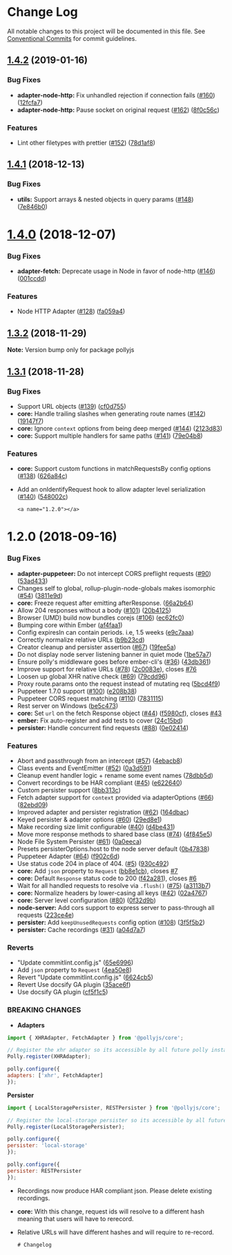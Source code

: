 # Change Log

All notable changes to this project will be documented in this file.
See [Conventional Commits](https://conventionalcommits.org) for commit guidelines.

## [1.4.2](https://github.com/netflix/pollyjs/compare/v1.4.1...v1.4.2) (2019-01-16)


### Bug Fixes

* **adapter-node-http:** Fix unhandled rejection if connection fails ([#160](https://github.com/netflix/pollyjs/issues/160)) ([12fcfa7](https://github.com/netflix/pollyjs/commit/12fcfa7))
* **adapter-node-http:** Pause socket on original request ([#162](https://github.com/netflix/pollyjs/issues/162)) ([8f0c56c](https://github.com/netflix/pollyjs/commit/8f0c56c))


### Features

* Lint other filetypes with prettier ([#152](https://github.com/netflix/pollyjs/issues/152)) ([78d1af8](https://github.com/netflix/pollyjs/commit/78d1af8))





## [1.4.1](https://github.com/netflix/pollyjs/compare/v1.4.0...v1.4.1) (2018-12-13)


### Bug Fixes

* **utils:** Support arrays & nested objects in query params ([#148](https://github.com/netflix/pollyjs/issues/148)) ([7e846b0](https://github.com/netflix/pollyjs/commit/7e846b0))





# [1.4.0](https://github.com/netflix/pollyjs/compare/v1.3.2...v1.4.0) (2018-12-07)


### Bug Fixes

* **adapter-fetch:** Deprecate usage in Node in favor of node-http ([#146](https://github.com/netflix/pollyjs/issues/146)) ([001ccdd](https://github.com/netflix/pollyjs/commit/001ccdd))


### Features

* Node HTTP Adapter ([#128](https://github.com/netflix/pollyjs/issues/128)) ([fa059a4](https://github.com/netflix/pollyjs/commit/fa059a4))





## [1.3.2](https://github.com/netflix/pollyjs/compare/v1.3.1...v1.3.2) (2018-11-29)

**Note:** Version bump only for package pollyjs





## [1.3.1](https://github.com/netflix/pollyjs/compare/v1.2.0...v1.3.1) (2018-11-28)


### Bug Fixes

* Support URL objects ([#139](https://github.com/netflix/pollyjs/issues/139)) ([cf0d755](https://github.com/netflix/pollyjs/commit/cf0d755))
* **core:** Handle trailing slashes when generating route names ([#142](https://github.com/netflix/pollyjs/issues/142)) ([19147f7](https://github.com/netflix/pollyjs/commit/19147f7))
* **core:** Ignore `context` options from being deep merged ([#144](https://github.com/netflix/pollyjs/issues/144)) ([2123d83](https://github.com/netflix/pollyjs/commit/2123d83))
* **core:** Support multiple handlers for same paths ([#141](https://github.com/netflix/pollyjs/issues/141)) ([79e04b8](https://github.com/netflix/pollyjs/commit/79e04b8))


### Features

* **core:** Support custom functions in matchRequestsBy config options ([#138](https://github.com/netflix/pollyjs/issues/138)) ([626a84c](https://github.com/netflix/pollyjs/commit/626a84c))
* Add an onIdentifyRequest hook to allow adapter level serialization ([#140](https://github.com/netflix/pollyjs/issues/140)) ([548002c](https://github.com/netflix/pollyjs/commit/548002c))





      <a name="1.2.0"></a>
# 1.2.0 (2018-09-16)


### Bug Fixes

* **adapter-puppeteer:** Do not intercept CORS preflight requests ([#90](https://github.com/netflix/pollyjs/issues/90)) ([53ad433](https://github.com/netflix/pollyjs/commit/53ad433))
* Changes self to global, rollup-plugin-node-globals makes isomorphic ([#54](https://github.com/netflix/pollyjs/issues/54)) ([3811e9d](https://github.com/netflix/pollyjs/commit/3811e9d))
* **core:** Freeze request after emitting afterResponse. ([66a2b64](https://github.com/netflix/pollyjs/commit/66a2b64))
* Allow 204 responses without a body ([#101](https://github.com/netflix/pollyjs/issues/101)) ([20b4125](https://github.com/netflix/pollyjs/commit/20b4125))
* Browser (UMD) build now bundles corejs ([#106](https://github.com/netflix/pollyjs/issues/106)) ([ec62fc0](https://github.com/netflix/pollyjs/commit/ec62fc0))
* Bumping core within Ember ([af4faa1](https://github.com/netflix/pollyjs/commit/af4faa1))
* Config expiresIn can contain periods. i.e, 1.5 weeks ([e9c7aaa](https://github.com/netflix/pollyjs/commit/e9c7aaa))
* Correctly normalize relative URLs ([b9b23cd](https://github.com/netflix/pollyjs/commit/b9b23cd))
* Creator cleanup and persister assertion ([#67](https://github.com/netflix/pollyjs/issues/67)) ([19fee5a](https://github.com/netflix/pollyjs/commit/19fee5a))
* Do not display node server listening banner in quiet mode ([1be57a7](https://github.com/netflix/pollyjs/commit/1be57a7))
* Ensure polly's middleware goes before ember-cli's ([#36](https://github.com/netflix/pollyjs/issues/36)) ([43db361](https://github.com/netflix/pollyjs/commit/43db361))
* Improve support for relative URLs ([#78](https://github.com/netflix/pollyjs/issues/78)) ([2c0083e](https://github.com/netflix/pollyjs/commit/2c0083e)), closes [#76](https://github.com/netflix/pollyjs/issues/76)
* Loosen up global XHR native check ([#69](https://github.com/netflix/pollyjs/issues/69)) ([79cdd96](https://github.com/netflix/pollyjs/commit/79cdd96))
* Proxy route.params onto the request instead of mutating req ([5bcd4f9](https://github.com/netflix/pollyjs/commit/5bcd4f9))
* Puppeteer 1.7.0 support ([#100](https://github.com/netflix/pollyjs/issues/100)) ([e208b38](https://github.com/netflix/pollyjs/commit/e208b38))
* Puppeteer CORS request matching ([#110](https://github.com/netflix/pollyjs/issues/110)) ([7831115](https://github.com/netflix/pollyjs/commit/7831115))
* Rest server on Windows ([be5c473](https://github.com/netflix/pollyjs/commit/be5c473))
* **core:** Set `url` on the fetch Response object ([#44](https://github.com/netflix/pollyjs/issues/44)) ([f5980cf](https://github.com/netflix/pollyjs/commit/f5980cf)), closes [#43](https://github.com/netflix/pollyjs/issues/43)
* **ember:** Fix auto-register and add tests to cover ([24c15bd](https://github.com/netflix/pollyjs/commit/24c15bd))
* **persister:** Handle concurrent find requests ([#88](https://github.com/netflix/pollyjs/issues/88)) ([0e02414](https://github.com/netflix/pollyjs/commit/0e02414))


### Features

* Abort and passthrough from an intercept ([#57](https://github.com/netflix/pollyjs/issues/57)) ([4ebacb8](https://github.com/netflix/pollyjs/commit/4ebacb8))
* Class events and EventEmitter ([#52](https://github.com/netflix/pollyjs/issues/52)) ([0a3d591](https://github.com/netflix/pollyjs/commit/0a3d591))
* Cleanup event handler logic + rename some event names ([78dbb5d](https://github.com/netflix/pollyjs/commit/78dbb5d))
* Convert recordings to be HAR compliant ([#45](https://github.com/netflix/pollyjs/issues/45)) ([e622640](https://github.com/netflix/pollyjs/commit/e622640))
* Custom persister support ([8bb313c](https://github.com/netflix/pollyjs/commit/8bb313c))
* Fetch adapter support for `context` provided via adapterOptions ([#66](https://github.com/netflix/pollyjs/issues/66)) ([82ebd09](https://github.com/netflix/pollyjs/commit/82ebd09))
* Improved adapter and persister registration ([#62](https://github.com/netflix/pollyjs/issues/62)) ([164dbac](https://github.com/netflix/pollyjs/commit/164dbac))
* Keyed persister & adapter options ([#60](https://github.com/netflix/pollyjs/issues/60)) ([29ed8e1](https://github.com/netflix/pollyjs/commit/29ed8e1))
* Make recording size limit configurable ([#40](https://github.com/netflix/pollyjs/issues/40)) ([d4be431](https://github.com/netflix/pollyjs/commit/d4be431))
* Move more response methods to shared base class ([#74](https://github.com/netflix/pollyjs/issues/74)) ([4f845e5](https://github.com/netflix/pollyjs/commit/4f845e5))
* Node File System Persister ([#61](https://github.com/netflix/pollyjs/issues/61)) ([0a0eeca](https://github.com/netflix/pollyjs/commit/0a0eeca))
* Presets persisterOptions.host to the node server default ([0b47838](https://github.com/netflix/pollyjs/commit/0b47838))
* Puppeteer Adapter ([#64](https://github.com/netflix/pollyjs/issues/64)) ([f902c6d](https://github.com/netflix/pollyjs/commit/f902c6d))
* Use status code 204 in place of 404. ([#5](https://github.com/netflix/pollyjs/issues/5)) ([930c492](https://github.com/netflix/pollyjs/commit/930c492))
* **core:** Add `json` property to `Request` ([bb8e1cb](https://github.com/netflix/pollyjs/commit/bb8e1cb)), closes [#7](https://github.com/netflix/pollyjs/issues/7)
* **core:** Default `Response` status code to 200 ([f42a281](https://github.com/netflix/pollyjs/commit/f42a281)), closes [#6](https://github.com/netflix/pollyjs/issues/6)
* Wait for all handled requests to resolve via `.flush()` ([#75](https://github.com/netflix/pollyjs/issues/75)) ([a3113b7](https://github.com/netflix/pollyjs/commit/a3113b7))
* **core:** Normalize headers by lower-casing all keys ([#42](https://github.com/netflix/pollyjs/issues/42)) ([02a4767](https://github.com/netflix/pollyjs/commit/02a4767))
* **core:** Server level configuration ([#80](https://github.com/netflix/pollyjs/issues/80)) ([0f32d9b](https://github.com/netflix/pollyjs/commit/0f32d9b))
* **node-server:** Add cors support to express server to pass-through all requests ([223ce4e](https://github.com/netflix/pollyjs/commit/223ce4e))
* **persister:** Add `keepUnusedRequests` config option ([#108](https://github.com/netflix/pollyjs/issues/108)) ([3f5f5b2](https://github.com/netflix/pollyjs/commit/3f5f5b2))
* **persister:** Cache recordings ([#31](https://github.com/netflix/pollyjs/issues/31)) ([a04d7a7](https://github.com/netflix/pollyjs/commit/a04d7a7))


### Reverts

* "Update commitlint.config.js" ([65e6996](https://github.com/netflix/pollyjs/commit/65e6996))
* Add `json` property to `Request` ([4ea50e8](https://github.com/netflix/pollyjs/commit/4ea50e8))
* Revert "Update commitlint.config.js" ([6624cb5](https://github.com/netflix/pollyjs/commit/6624cb5))
* Revert Use docsify GA plugin ([35ace6f](https://github.com/netflix/pollyjs/commit/35ace6f))
* Use docsify GA plugin ([cf5f1c5](https://github.com/netflix/pollyjs/commit/cf5f1c5))


### BREAKING CHANGES

* __Adapters__

```js
import { XHRAdapter, FetchAdapter } from '@pollyjs/core';

// Register the xhr adapter so its accessible by all future polly instances
Polly.register(XHRAdapter);

polly.configure({
adapters: ['xhr', FetchAdapter]
});
```

__Persister__

```js
import { LocalStoragePersister, RESTPersister } from '@pollyjs/core';

// Register the local-storage persister so its accessible by all future polly instances
Polly.register(LocalStoragePersister);

polly.configure({
persister: 'local-storage'
});

polly.configure({
persister: RESTPersister
});
```
* Recordings now produce HAR compliant json. Please delete existing recordings.
* **core:** With this change, request ids will resolve to a different hash meaning that users will have to rerecord.
* Relative URLs will have different hashes and will
require to re-record.




      # Changelog
